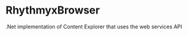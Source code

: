 RhythmyxBrowser
===============

.Net implementation of Content Explorer that uses the web services API